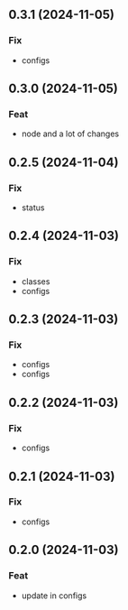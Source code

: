 ## 0.3.1 (2024-11-05)

### Fix

- configs

## 0.3.0 (2024-11-05)

### Feat

- node and a lot of changes

## 0.2.5 (2024-11-04)

### Fix

- status

## 0.2.4 (2024-11-03)

### Fix

- classes
- configs

## 0.2.3 (2024-11-03)

### Fix

- configs
- configs

## 0.2.2 (2024-11-03)

### Fix

- configs

## 0.2.1 (2024-11-03)

### Fix

- configs

## 0.2.0 (2024-11-03)

### Feat

- update in configs
